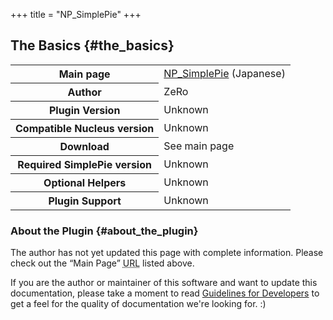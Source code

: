 +++
title = "NP_SimplePie"
+++

## The Basics {#the_basics}

<table class="inline">
<tbody>
<tr>
<th>Main page</th>
<td><a href="http://nucleus.petit-power.com/plugins/item_69.html">NP_SimplePie</a> (Japanese)</td>
</tr>
<tr>
<th>Author</th>
<td>ZeRo</td>
</tr>
<tr>
<th>Plugin Version</th>
<td>Unknown</td>
</tr>
<tr>
<th>Compatible Nucleus version</th>
<td>Unknown</td>
</tr>
<tr>
<th>Download</th>
<td>See main page</td>
</tr>
<tr>
<th>Required SimplePie version</th>
<td>Unknown</td>
</tr>
<tr>
<th>Optional Helpers</th>
<td>Unknown</td>
</tr>
<tr>
<th>Plugin Support</th>
<td>Unknown</td>
</tr>
</tbody>
</table>

### About the Plugin {#about_the_plugin}

The author has not yet updated this page with complete information. Please check out the “Main Page” <abbr title="Uniform Resource Locator">URL</abbr> listed above.

If you are the author or maintainer of this software and want to update this documentation, please take a moment to read [Guidelines for Developers](@/wiki/plugins/guidelines_for_developers.md) to get a feel for the quality of documentation we're looking for. :)
